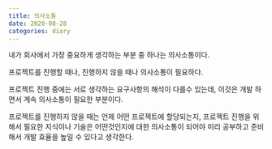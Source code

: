 ```yaml
---
title: 의사소통
date: 2020-08-28
categories: diary
---
```

내가 회사에서 가장 중요하게 생각하는 부분 중 하나는 의사소통이다.

프로젝트를 진행할 때나, 진행하지 않을 때나 의사소통이 필요하다.

프로젝트 진행 중에는 서로 생각하는 요구사항의 해석이 다를수 있는데, 이것은 개발 하면서 계속 의사소통이 필요한 부분이다.

프로젝트를 진행하지 않을 때는 언제 어떤 프로젝트에 할당되는지, 
프로젝트 진행을 위해서 필요한 지식이나 기술은 어떤것인지에 대한 의사소통이 되어야 미리 공부하고 준비해서 개발 효율을 높일 수 있다고 생각한다.  
